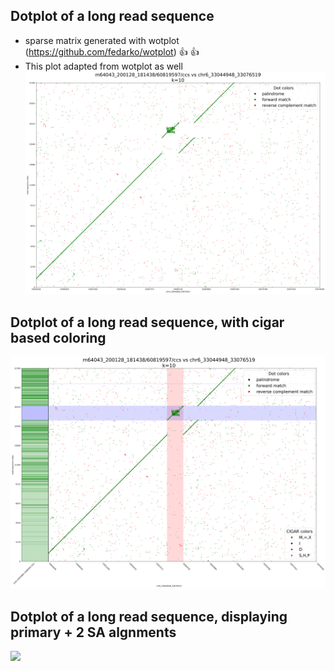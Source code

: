 ## Dotplot of a long read sequence 
- sparse matrix generated with wotplot (https://github.com/fedarko/wotplot) :+1: :+1:
- This plot adapted from wotplot as well
![](./examples/dot.ex.png)  

## Dotplot of a long read sequence, with cigar based coloring
![](./examples/dot.cigar.png)

## Dotplot of a long read sequence, displaying primary + 2 SA algnments 
![](./dot.SA.png)


